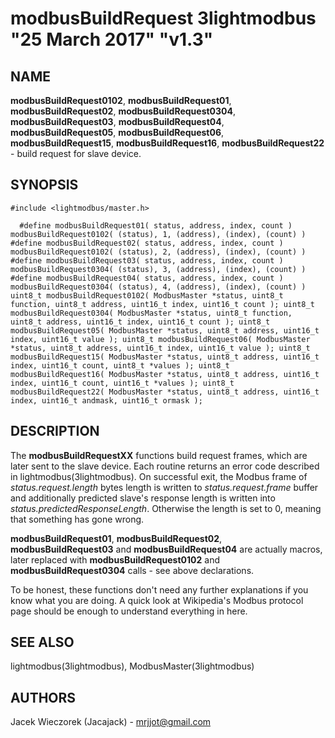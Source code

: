 # modbusBuildRequest 3lightmodbus "25 March 2017" "v1.3"

## NAME
**modbusBuildRequest0102**, **modbusBuildRequest01**, **modbusBuildRequest02**, **modbusBuildRequest0304**, **modbusBuildRequest03**, **modbusBuildRequest04**, **modbusBuildRequest05**, **modbusBuildRequest06**, **modbusBuildRequest15**, **modbusBuildRequest16**, **modbusBuildRequest22** - build request for slave device.

## SYNOPSIS
`#include <lightmodbus/master.h>`

`  
	#define modbusBuildRequest01( status, address, index, count ) modbusBuildRequest0102( (status), 1, (address), (index), (count) )
	#define modbusBuildRequest02( status, address, index, count ) modbusBuildRequest0102( (status), 2, (address), (index), (count) )
	#define modbusBuildRequest03( status, address, index, count ) modbusBuildRequest0304( (status), 3, (address), (index), (count) )
	#define modbusBuildRequest04( status, address, index, count ) modbusBuildRequest0304( (status), 4, (address), (index), (count) )
	uint8_t modbusBuildRequest0102( ModbusMaster *status, uint8_t function, uint8_t address, uint16_t index, uint16_t count );
	uint8_t modbusBuildRequest0304( ModbusMaster *status, uint8_t function, uint8_t address, uint16_t index, uint16_t count );
	uint8_t modbusBuildRequest05( ModbusMaster *status, uint8_t address, uint16_t index, uint16_t value );
	uint8_t modbusBuildRequest06( ModbusMaster *status, uint8_t address, uint16_t index, uint16_t value );
	uint8_t modbusBuildRequest15( ModbusMaster *status, uint8_t address, uint16_t index, uint16_t count, uint8_t *values );
	uint8_t modbusBuildRequest16( ModbusMaster *status, uint8_t address, uint16_t index, uint16_t count, uint16_t *values );
	uint8_t modbusBuildRequest22( ModbusMaster *status, uint8_t address, uint16_t index, uint16_t andmask, uint16_t ormask );
`

## DESCRIPTION
The **modbusBuildRequestXX** functions build request frames, which are later sent to the slave device.
Each routine returns an error code described in lightmodbus(3lightmodbus).
On successful exit, the Modbus frame of *status.request.length* bytes length is written to *status.request.frame* buffer and additionally predicted slave's response length is written into *status.predictedResponseLength*. Otherwise the length is set to 0, meaning that something has gone wrong.

**modbusBuildRequest01**, **modbusBuildRequest02**, **modbusBuildRequest03** and **modbusBuildRequest04** are actually macros, later replaced with **modbusBuildRequest0102** and **modbusBuildRequest0304** calls - see above declarations.

To be honest, these functions don't need any further explanations if you know what you are doing. A quick look at Wikipedia's Modbus protocol page should be enough to understand everything in here.

## SEE ALSO
lightmodbus(3lightmodbus), ModbusMaster(3lightmodbus)

## AUTHORS
Jacek Wieczorek (Jacajack) - mrjjot@gmail.com
